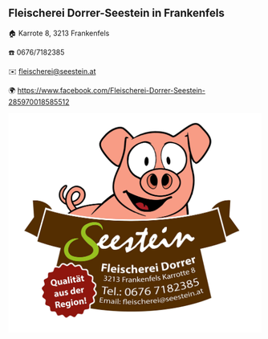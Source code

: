 ## Fleischerei Dorrer-Seestein in Frankenfels

:house: Karrote 8, 3213 Frankenfels

:phone: 0676/7182385

:envelope: fleischerei@seestein.at

:earth_africa: https://www.facebook.com/Fleischerei-Dorrer-Seestein-285970018585512


![Seestein Logo](seestein-logo.jpg)
